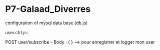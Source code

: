# P7-Galaad_Diverres

configuration of mysql data base (db.js)

user.ctrl.js:

POST user/subscribe - Body : { }
--> pour enregistrer et logger mon user

